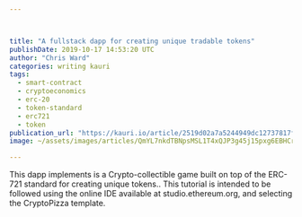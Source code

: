 ```yaml
---



title: "A fullstack dapp for creating unique tradable tokens"
publishDate: 2019-10-17 14:53:20 UTC
author: "Chris Ward"
categories: writing kauri
tags:
  - smart-contract
  - cryptoeconomics
  - erc-20
  - token-standard
  - erc721
  - token
publication_url: "https://kauri.io/article/2519d02a7a5244949dc12737817f5798"
image: ~/assets/images/articles/QmYL7nkdTBNpsMSL1T4xQJP3g45j15pxg6EBHCrvXuTY7k.png

---
```


This dapp implements is a Crypto-collectible game built on top of the ERC-721 standard for creating unique tokens.. This tutorial is intended to be followed using the online IDE available at studio.ethereum.org, and selecting the CryptoPizza template.
